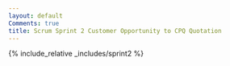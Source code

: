 ```yaml
---
layout: default
Comments: true
title: Scrum Sprint 2 Customer Opportunity to CPQ Quotation
---
```


{% include_relative _includes/sprint2 %}

